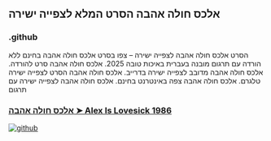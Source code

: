 ## אלכס חולה אהבה הסרט המלא לצפייה ישירה

### .github

הסרט אלכס חולה אהבה לצפייה ישירה – צפו בסרט אלכס חולה אהבה בחינם ללא הורדה עם תרגום מובנה בעברית באיכות טובה 2025. אלכס חולה אהבה סרט להורדה. אלכס חולה אהבה מדובב לצפייה ישירה בדרייב. אלכס חולה אהבה הסרט לצפייה ישירה טלגרם. אלכס חולה אהבה צפה באינטרנט בחינם. אלכס חולה אהבה לצפייה ישירה עם תרגום

### [אלכס חולה אהבה ➤ Alex Is Lovesick 1986](https://watching4khdmovies.blogspot.com/2025/09/lovesick-he.html)

<a href="https://watching4khdmovies.blogspot.com/2025/09/lovesick-he.html" rel="nofollow"><img src="https://image.tmdb.org/t/p/w1280/1axBg0PTBrQHP3xhk94Ds7KL7mx.jpg" alt="github" data-canonical-src="https://image.tmdb.org/t/p/w1280/1axBg0PTBrQHP3xhk94Ds7KL7mx.jpg" style="max-width: 100%;"></a>
